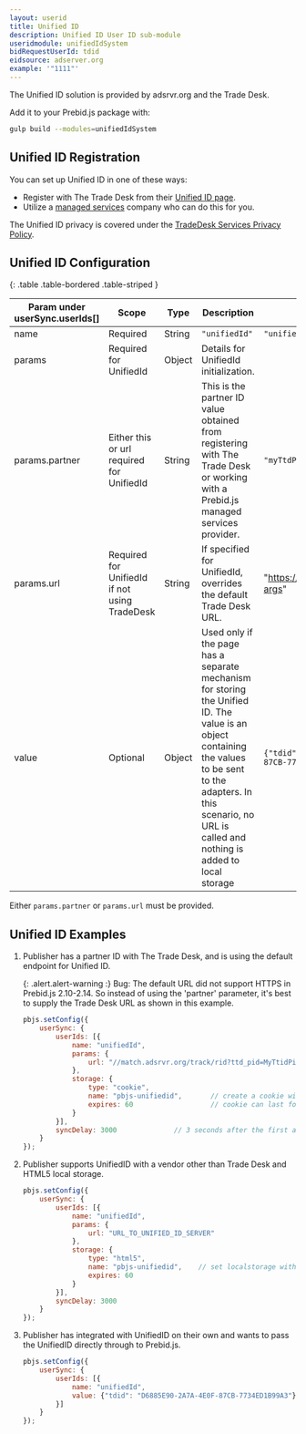 ```yaml
---
layout: userid
title: Unified ID
description: Unified ID User ID sub-module
useridmodule: unifiedIdSystem
bidRequestUserId: tdid
eidsource: adserver.org
example: '"1111"'
---
```



The Unified ID solution is provided by adsrvr.org and the Trade Desk.

Add it to your Prebid.js package with:

```bash
gulp build --modules=unifiedIdSystem
```

## Unified ID Registration

You can set up Unified ID in one of these ways:

- Register with The Trade Desk from their [Unified ID page](https://www.thetradedesk.com/industry-initiatives/unified-id-solution).
- Utilize a [managed services](https://prebid.org/product-suite/managed-services/) company who can do this for you.

The Unified ID privacy is covered under the [TradeDesk Services Privacy Policy](https://www.thetradedesk.com/general/privacy).

## Unified ID Configuration

{: .table .table-bordered .table-striped }

| Param under userSync.userIds[] | Scope | Type | Description | Example |
| --- | --- | --- | --- | --- |
| name | Required | String | `"unifiedId"` | `"unifiedId"` |
| params | Required for UnifiedId | Object | Details for UnifiedId initialization. | |
| params.partner | Either this or url required for UnifiedId | String | This is the partner ID value obtained from registering with The Trade Desk or working with a Prebid.js managed services provider. | `"myTtdPid"` |
| params.url | Required for UnifiedId if not using TradeDesk | String | If specified for UnifiedId, overrides the default Trade Desk URL. | "<https://unifiedid.org/somepath?args>" |
| value | Optional | Object | Used only if the page has a separate mechanism for storing the Unified ID. The value is an object containing the values to be sent to the adapters. In this scenario, no URL is called and nothing is added to local storage | `{"tdid": "D6885E90-2A7A-4E0F-87CB-7734ED1B99A3"}` |

Either `params.partner` or `params.url` must be provided.

## Unified ID Examples

1. Publisher has a partner ID with The Trade Desk, and is using the default endpoint for Unified ID.

    {: .alert.alert-warning :}
    Bug: The default URL did not support HTTPS in Prebid.js 2.10-2.14. So instead of using
    the 'partner' parameter, it's best to supply the Trade Desk URL as shown in this example.

    ```javascript
    pbjs.setConfig({
        userSync: {
            userIds: [{
                name: "unifiedId",
                params: {
                    url: "//match.adsrvr.org/track/rid?ttd_pid=MyTtidPid&fmt=json"
                },
                storage: {
                    type: "cookie",
                    name: "pbjs-unifiedid",       // create a cookie with this name
                    expires: 60                   // cookie can last for 60 days
                }
            }],
            syncDelay: 3000              // 3 seconds after the first auction
        }
    });
    ```

2. Publisher supports UnifiedID with a vendor other than Trade Desk and HTML5 local storage.

    ```javascript
    pbjs.setConfig({
        userSync: {
            userIds: [{
                name: "unifiedId",
                params: {
                    url: "URL_TO_UNIFIED_ID_SERVER"
                },
                storage: {
                    type: "html5",
                    name: "pbjs-unifiedid",    // set localstorage with this name
                    expires: 60
                }
            }],
            syncDelay: 3000
        }
    });
    ```

3. Publisher has integrated with UnifiedID on their own and wants to pass the UnifiedID directly through to Prebid.js.

    ```javascript
    pbjs.setConfig({
        userSync: {
            userIds: [{
                name: "unifiedId",
                value: {"tdid": "D6885E90-2A7A-4E0F-87CB-7734ED1B99A3"}
            }]
        }
    });
    ```
